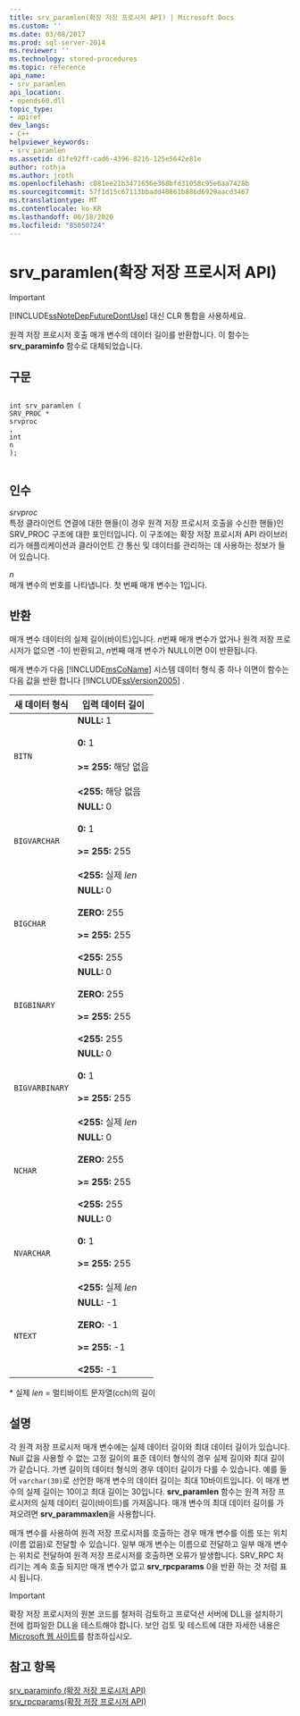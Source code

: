 ```yaml
---
title: srv_paramlen(확장 저장 프로시저 API) | Microsoft Docs
ms.custom: ''
ms.date: 03/08/2017
ms.prod: sql-server-2014
ms.reviewer: ''
ms.technology: stored-procedures
ms.topic: reference
api_name:
- srv_paramlen
api_location:
- opends60.dll
topic_type:
- apiref
dev_langs:
- C++
helpviewer_keywords:
- srv_paramlen
ms.assetid: d1fe92ff-cad6-4396-8216-125e5642e81e
author: rothja
ms.author: jroth
ms.openlocfilehash: c081ee21b3471656e368bfd31058c95e6aa7428b
ms.sourcegitcommit: 57f1d15c67113bbadd40861b886d6929aacd3467
ms.translationtype: MT
ms.contentlocale: ko-KR
ms.lasthandoff: 06/18/2020
ms.locfileid: "85050724"
---
```

# <a name="srv_paramlen-extended-stored-procedure-api"></a>srv_paramlen(확장 저장 프로시저 API)
    
> [!IMPORTANT]  
>  [!INCLUDE[ssNoteDepFutureDontUse](../../includes/ssnotedepfuturedontuse-md.md)] 대신 CLR 통합을 사용하세요.  
  
 원격 저장 프로시저 호출 매개 변수의 데이터 길이를 반환합니다. 이 함수는 **srv_paraminfo** 함수로 대체되었습니다.  
  
## <a name="syntax"></a>구문  
  
```  
  
int srv_paramlen (  
SRV_PROC *  
srvproc  
,  
int  
n   
);  
  
```  
  
## <a name="arguments"></a>인수  
 *srvproc*  
 특정 클라이언트 연결에 대한 핸들(이 경우 원격 저장 프로시저 호출을 수신한 핸들)인 SRV_PROC 구조에 대한 포인터입니다. 이 구조에는 확장 저장 프로시저 API 라이브러리가 애플리케이션과 클라이언트 간 통신 및 데이터를 관리하는 데 사용하는 정보가 들어 있습니다.  
  
 *n*  
 매개 변수의 번호를 나타냅니다. 첫 번째 매개 변수는 1입니다.  
  
## <a name="returns"></a>반환  
 매개 변수 데이터의 실제 길이(바이트)입니다. *n*번째 매개 변수가 없거나 원격 저장 프로시저가 없으면 -1이 반환되고, *n*번째 매개 변수가 NULL이면 0이 반환됩니다.  
  
 매개 변수가 다음 [!INCLUDE[msCoName](../../includes/msconame-md.md)] 시스템 데이터 형식 중 하나 이면이 함수는 다음 값을 반환 합니다 [!INCLUDE[ssVersion2005](../../includes/ssversion2005-md.md)] .  
  
|새 데이터 형식|입력 데이터 길이|  
|--------------------|-----------------------|  
|`BITN`|**NULL:** 1<br /><br /> **0:** 1<br /><br /> **>= 255:** 해당 없음<br /><br /> **<255:** 해당 없음|  
|`BIGVARCHAR`|**NULL:** 0<br /><br /> **0:** 1<br /><br /> **>= 255:** 255<br /><br /> **<255:** 실제 *len*|  
|`BIGCHAR`|**NULL:** 0<br /><br /> **ZERO:** 255<br /><br /> **>= 255:** 255<br /><br /> **<255:** 255|  
|`BIGBINARY`|**NULL:** 0<br /><br /> **ZERO:** 255<br /><br /> **>= 255:** 255<br /><br /> **<255:** 255|  
|`BIGVARBINARY`|**NULL:** 0<br /><br /> **0:** 1<br /><br /> **>= 255:** 255<br /><br /> **<255:** 실제 *len*|  
|`NCHAR`|**NULL:** 0<br /><br /> **ZERO:** 255<br /><br /> **>= 255:** 255<br /><br /> **<255:** 255|  
|`NVARCHAR`|**NULL:** 0<br /><br /> **0:** 1<br /><br /> **>= 255:** 255<br /><br /> **<255:** 실제 *len*|  
|`NTEXT`|**NULL:** -1<br /><br /> **ZERO:** -1<br /><br /> **>= 255:** -1<br /><br /> **<255:** -1|  
  
 \*   실제 *len* = 멀티바이트 문자열(cch)의 길이  
  
## <a name="remarks"></a>설명  
 각 원격 저장 프로시저 매개 변수에는 실제 데이터 길이와 최대 데이터 길이가 있습니다. Null 값을 사용할 수 없는 고정 길이의 표준 데이터 형식의 경우 실제 길이와 최대 길이가 같습니다. 가변 길이의 데이터 형식의 경우 데이터 길이가 다를 수 있습니다. 예를 들어 `varchar(30)`로 선언한 매개 변수의 데이터 길이는 최대 10바이트입니다. 이 매개 변수의 실제 길이는 10이고 최대 길이는 30입니다. **srv_paramlen** 함수는 원격 저장 프로시저의 실제 데이터 길이(바이트)를 가져옵니다. 매개 변수의 최대 데이터 길이를 가져오려면 **srv_parammaxlen**을 사용합니다.  
  
 매개 변수를 사용하여 원격 저장 프로시저를 호출하는 경우 매개 변수를 이름 또는 위치(이름 없음)로 전달할 수 있습니다. 일부 매개 변수는 이름으로 전달하고 일부 매개 변수는 위치로 전달하여 원격 저장 프로시저를 호출하면 오류가 발생합니다. SRV_RPC 처리기는 계속 호출 되지만 매개 변수가 없고 **srv_rpcparams** 0을 반환 하는 것 처럼 표시 됩니다.  
  
> [!IMPORTANT]  
>  확장 저장 프로시저의 원본 코드를 철저히 검토하고 프로덕션 서버에 DLL을 설치하기 전에 컴파일한 DLL을 테스트해야 합니다. 보안 검토 및 테스트에 대한 자세한 내용은 [Microsoft 웹 사이트](https://go.microsoft.com/fwlink/?LinkID=54761&amp;clcid=0x409https://msdn.microsoft.com/security/)를 참조하십시오.  
  
## <a name="see-also"></a>참고 항목  
 [srv_paraminfo &#40;확장 저장 프로시저 API&#41;](srv-paraminfo-extended-stored-procedure-api.md)   
 [srv_rpcparams(확장 저장 프로시저 API)](srv-rpcparams-extended-stored-procedure-api.md)  
  
  
